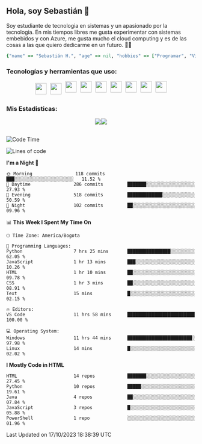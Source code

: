 ## Hola, soy Sebastián 👋

Soy estudiante de tecnologia en sistemas y un apasionado por la tecnologia.
En mis tiempos libres me gusta experimentar con sistemas embebidos y con Azure, me gusta mucho el cloud computing y es de las cosas a las que quiero dedicarme en un futuro. 🚀🌠

```Ruby
{"name" => "Sebastián H.", "age" => nil, "hobbies" => ["Programar", "Videojuegos", "Aprender nuevas cosas"]}
```


### Tecnologías y herramientas que uso: 
<div style="display: flex; flex-direction: row; justify-content: center;">
  <img src="https://cdn.svgporn.com/logos/ruby.svg" width="30px" height="30px" hspace="5" vspace="5"/>
  <img src="https://cdn.svgporn.com/logos/python.svg" width="30px" height="30px" hspace="5" vspace="5"/>
  <img src="https://cdn.svgporn.com/logos/javascript.svg" width="30px" height="30px" hspace="5"/>
    <img src="https://cdn.svgporn.com/logos/vue.svg" width="30px" height="30px" hspace="5"/>
  <img src="https://cdn.svgporn.com/logos/arduino.svg" width="30px" height="30px" hspace="5"/>
<!--   <img src="https://cdn.svgporn.com/logos/raspberry-pi.svg" width="30px" height="30px" hspace="5"/>
  <img src="https://cdn.svgporn.com/logos/google-cloud.svg" width="30px" height="30px" hspace="5"/>
  <img src="https://cdn.svgporn.com/logos/azure-icon.svg" width="30px" height="30px" hspace="5"/> -->
  <img src="https://cdn.svgporn.com/logos/bash-icon.svg" width="30px" height="30px" hspace="5"/>
  <img src="https://cdn.svgporn.com/logos/visual-studio-code.svg" width="30px" height="30px" hspace="5"/>
  <img src="https://cdn.svgporn.com/logos/intellij-idea.svg" width="30px" height="30px" hspace="5"/>
  <img src="https://cdn.svgporn.com/logos/hyper.svg" width="30px" height="30px" hspace="5"/>
</div>


 ### Mis Estadisticas: 
 
 
<div style="display: flex; flex-direction: row; justify-content: center;">
  <img src="https://www.codewars.com/users/Sebas1012/badges/micro"/>
<!--   <img src="https://wakatime.com/badge/user/31bb2cbb-77e5-4675-9c9f-d6e01498f94d.svg"/> -->
  <img src="https://visitor-badge.laobi.icu/badge?page_id=Sebas1012.Sebas1012%22"/>
</div>

<br>

<!--START_SECTION:waka-->
![Code Time](http://img.shields.io/badge/Code%20Time-531%20hrs%2035%20mins-blue)

![Lines of code](https://img.shields.io/badge/From%20Hello%20World%20I%27ve%20Written-136.6%20thousand%20lines%20of%20code-blue)

**I'm a Night 🦉** 

```text
🌞 Morning                118 commits         ███░░░░░░░░░░░░░░░░░░░░░░   11.52 % 
🌆 Daytime                286 commits         ███████░░░░░░░░░░░░░░░░░░   27.93 % 
🌃 Evening                518 commits         █████████████░░░░░░░░░░░░   50.59 % 
🌙 Night                  102 commits         ██░░░░░░░░░░░░░░░░░░░░░░░   09.96 % 
```


📊 **This Week I Spent My Time On** 

```text
🕑︎ Time Zone: America/Bogota

💬 Programming Languages: 
Python                   7 hrs 25 mins       ████████████████░░░░░░░░░   62.05 % 
JavaScript               1 hr 13 mins        ███░░░░░░░░░░░░░░░░░░░░░░   10.26 % 
HTML                     1 hr 10 mins        ██░░░░░░░░░░░░░░░░░░░░░░░   09.78 % 
CSS                      1 hr 3 mins         ██░░░░░░░░░░░░░░░░░░░░░░░   08.91 % 
Text                     15 mins             █░░░░░░░░░░░░░░░░░░░░░░░░   02.15 % 

🔥 Editors: 
VS Code                  11 hrs 58 mins      █████████████████████████   100.00 % 

💻 Operating System: 
Windows                  11 hrs 44 mins      ████████████████████████░   97.98 % 
Linux                    14 mins             █░░░░░░░░░░░░░░░░░░░░░░░░   02.02 % 
```

**I Mostly Code in HTML** 

```text
HTML                     14 repos            ███████░░░░░░░░░░░░░░░░░░   27.45 % 
Python                   10 repos            █████░░░░░░░░░░░░░░░░░░░░   19.61 % 
Java                     4 repos             ██░░░░░░░░░░░░░░░░░░░░░░░   07.84 % 
JavaScript               3 repos             █░░░░░░░░░░░░░░░░░░░░░░░░   05.88 % 
PowerShell               1 repo              ░░░░░░░░░░░░░░░░░░░░░░░░░   01.96 % 
```




 Last Updated on 17/10/2023 18:38:39 UTC
<!--END_SECTION:waka-->
